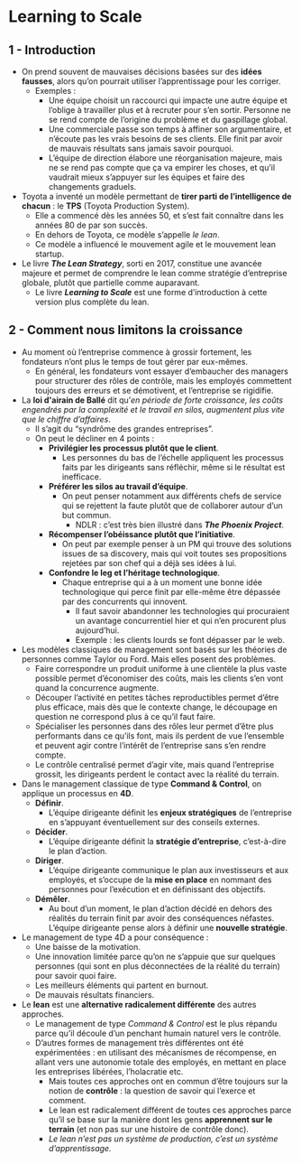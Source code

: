 # Learning to Scale

## 1 - Introduction

- On prend souvent de mauvaises décisions basées sur des **idées fausses**, alors qu’on pourrait utiliser l’apprentissage pour les corriger.
  - Exemples :
    - Une équipe choisit un raccourci qui impacte une autre équipe et l’oblige à travailler plus et à recruter pour s’en sortir. Personne ne se rend compte de l’origine du problème et du gaspillage global.
    - Une commerciale passe son temps à affiner son argumentaire, et n’écoute pas les vrais besoins de ses clients. Elle finit par avoir de mauvais résultats sans jamais savoir pourquoi.
    - L’équipe de direction élabore une réorganisation majeure, mais ne se rend pas compte que ça va empirer les choses, et qu’il vaudrait mieux s’appuyer sur les équipes et faire des changements graduels.
- Toyota a inventé un modèle permettant de **tirer parti de l’intelligence de chacun** : le **TPS** (Toyota Production System).
  - Elle a commencé dès les années 50, et s’est fait connaître dans les années 80 de par son succès.
  - En dehors de Toyota, ce modèle s’appelle _le lean_.
  - Ce modèle a influencé le mouvement agile et le mouvement lean startup.
- Le livre **_The Lean Strategy_**, sorti en 2017, constitue une avancée majeure et permet de comprendre le lean comme stratégie d’entreprise globale, plutôt que partielle comme auparavant.
  - Le livre **_Learning to Scale_** est une forme d’introduction à cette version plus complète du lean.

## 2 - Comment nous limitons la croissance

- Au moment où l’entreprise commence à grossir fortement, les fondateurs n’ont plus le temps de tout gérer par eux-mêmes.
  - En général, les fondateurs vont essayer d’embaucher des managers pour structurer des rôles de contrôle, mais les employés commettent toujours des erreurs et se démotivent, et l’entreprise se rigidifie.
- La **loi d'airain de Ballé** dit qu’_en période de forte croissance, les coûts engendrés par la complexité et le travail en silos, augmentent plus vite que le chiffre d’affaires_.
  - Il s’agit du “syndrôme des grandes entreprises”.
  - On peut le décliner en 4 points :
    - **Privilégier les processus plutôt que le client**.
      - Les personnes du bas de l’échelle appliquent les processus faits par les dirigeants sans réfléchir, même si le résultat est inefficace.
    - **Préférer les silos au travail d’équipe**.
      - On peut penser notamment aux différents chefs de service qui se rejettent la faute plutôt que de collaborer autour d’un but commun.
        - NDLR : c’est très bien illustré dans **_The Phoenix Project_**.
    - **Récompenser l’obéissance plutôt que l’initiative**.
      - On peut par exemple penser à un PM qui trouve des solutions issues de sa discovery, mais qui voit toutes ses propositions rejetées par son chef qui a déjà ses idées à lui.
    - **Confondre le leg et l’héritage technologique**.
      - Chaque entreprise qui a à un moment une bonne idée technologique qui perce finit par elle-même être dépassée par des concurrents qui innovent.
        - Il faut savoir abandonner les technologies qui procuraient un avantage concurrentiel hier et qui n’en procurent plus aujourd’hui.
        - Exemple : les clients lourds se font dépasser par le web.
- Les modèles classiques de management sont basés sur les théories de personnes comme Taylor ou Ford. Mais elles posent des problèmes.
  - Faire correspondre un produit uniforme à une clientèle la plus vaste possible permet d’économiser des coûts, mais les clients s’en vont quand la concurrence augmente.
  - Découper l’activité en petites tâches reproductibles permet d’être plus efficace, mais dès que le contexte change, le découpage en question ne correspond plus à ce qu’il faut faire.
  - Spécialiser les personnes dans des rôles leur permet d’être plus performants dans ce qu’ils font, mais ils perdent de vue l’ensemble et peuvent agir contre l’intérêt de l’entreprise sans s’en rendre compte.
  - Le contrôle centralisé permet d’agir vite, mais quand l’entreprise grossit, les dirigeants perdent le contact avec la réalité du terrain.
- Dans le management classique de type **Command & Control**, on applique un processus en **4D**.
  - **Définir**.
    - L’équipe dirigeante définit les **enjeux stratégiques** de l’entreprise en s’appuyant éventuellement sur des conseils externes.
  - **Décider**.
    - L’équipe dirigeante définit la **stratégie d’entreprise**, c’est-à-dire le plan d’action.
  - **Diriger**.
    - L’équipe dirigeante communique le plan aux investisseurs et aux employés, et s’occupe de la **mise en place** en nommant des personnes pour l’exécution et en définissant des objectifs.
  - **Démêler**.
    - Au bout d’un moment, le plan d’action décidé en dehors des réalités du terrain finit par avoir des conséquences néfastes. L’équipe dirigeante pense alors à définir une **nouvelle stratégie**.
- Le management de type 4D a pour conséquence :
  - Une baisse de la motivation.
  - Une innovation limitée parce qu’on ne s’appuie que sur quelques personnes (qui sont en plus déconnectées de la réalité du terrain) pour savoir quoi faire.
  - Les meilleurs éléments qui partent en burnout.
  - De mauvais résultats financiers.
- Le **lean** est une **alternative radicalement différente** des autres approches.
  - Le management de type _Command & Control_ est le plus répandu parce qu’il découle d’un penchant humain naturel vers le contrôle.
  - D’autres formes de management très différentes ont été expérimentées : en utilisant des mécanismes de récompense, en allant vers une autonomie totale des employés, en mettant en place les entreprises libérées, l’holacratie etc.
    - Mais toutes ces approches ont en commun d’être toujours sur la notion de **contrôle** : la question de savoir qui l’exerce et comment.
    - Le lean est radicalement différent de toutes ces approches parce qu’il se base sur la manière dont les gens **apprennent sur le terrain** (et non pas sur une histoire de contrôle donc).
    - _Le lean n’est pas un système de production, c’est un système d’apprentissage._
